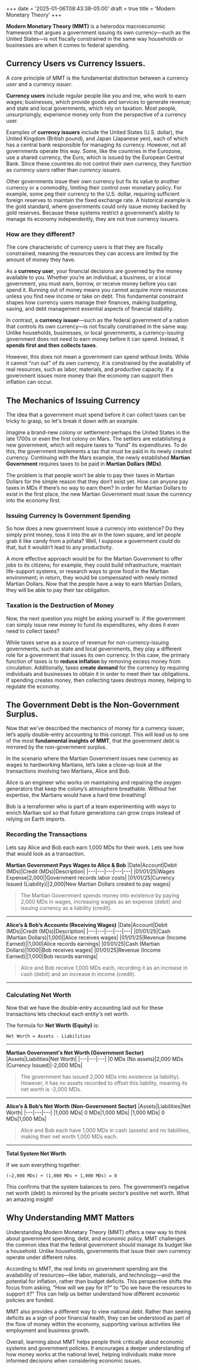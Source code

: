 +++
date = '2025-01-06T08:43:38-05:00'
draft = true
title = 'Modern Monetary Theory'
+++

**Modern Monetary Theory (MMT)** is a heterodox macroeconomic framework that argues a government issuing its own currency—such as the United States—is not fiscally constrained in the same way households or businesses are when it comes to federal spending.

## Currency Users vs Currency Issuers.
A core principle of MMT is the fundamental distinction between a currency _user_ and a currency _issuer_.

**Currency users** include regular people like you and me, who work to earn wages; businesses, which provide goods and services to generate revenue; and state and local governments, which rely on taxation. Most people, unsurprisingly, experience money only from the perspective of a currency user.

Examples of **currency issuers** include the United States (U.S. dollar), the United Kingdom (British pound), and Japan (Japanese yen), each of which has a central bank responsible for managing its currency. However, not all governments operate this way. Some, like the countries in the Eurozone, use a shared currency, the Euro, which is issued by the European Central Bank. Since these countries do not control their own currency, they function as _currency users_ rather than _currency issuers_.

Other governments issue their own currency but fix its value to another currency or a commodity, limiting their control over monetary policy. For example, some peg their currency to the U.S. dollar, requiring sufficient foreign reserves to maintain the fixed exchange rate. A historical example is the gold standard, where governments could only issue money backed by gold reserves. Because these systems restrict a government’s ability to manage its economy independently, they are not true currency issuers.

### How are they different?
The core characteristic of currency users is that they are fiscally constrained, meaning the resources they can access are limited by the amount of money they have.

As a **currency user**, your financial decisions are governed by the money available to you. Whether you’re an individual, a business, or a local government, you must earn, borrow, or receive money before you can spend it. Running out of money means you cannot acquire more resources unless you find new income or take on debt. This fundamental constraint shapes how currency users manage their finances, making budgeting, saving, and debt management essential aspects of financial stability.

In contrast, a **currency issuer**—such as the federal government of a nation that controls its own currency—is not fiscally constrained in the same way. Unlike households, businesses, or local governments, a currency-issuing government does not need to earn money before it can spend. Instead, it **spends first and then collects taxes**.

However, this does not mean a government can spend without limits. While it cannot "run out" of its own currency, it is constrained by the availability of real resources, such as labor, materials, and productive capacity. If a government issues more money than the economy can support then inflation can occur.

## The Mechanics of Issuing Currency
The idea that a government must spend before it can collect taxes can be tricky to grasp, so let's break it down with an example.

Imagine a brand-new colony or settlement-perhaps the United States in the late 1700s or even the first colony on Mars. The settlers are establishing a new government, which will require taxes to “fund” its expenditures. To do this, the government implements a tax that must be paid in its newly created currency. Continuing with the Mars example, the newly established **Martian Government** requires taxes to be paid in **Martian Dollars (MDs)**.

The problem is that people won’t be able to pay their taxes in Martian Dollars for the simple reason that they don’t exist yet. How can anyone pay taxes in MDs if there’s no way to earn them? In order for Martian Dollars to exist in the first place, the new Martian Government must issue the currency into the economy first.

### Issuing Currency Is Government Spending
So how does a new government issue a currency into existence? Do they simply print money, toss it into the air in the town square, and let people grab it like candy from a piñata? Well, I suppose a government _could_ do that, but it wouldn’t lead to any productivity.

A more effective approach would be for the Martian Government to offer jobs to its citizens; for example, they could build infrastructure, maintain life-support systems, or research ways to grow food in the Martian environment; in return, they would be compensated with newly minted Martian Dollars. Now that the people have a way to earn Martian Dollars, they will be able to pay their tax obligation.

### Taxation is the Destruction of Money
Now, the next question you might be asking yourself is: if the government can simply issue new money to fund its expenditures, why does it even need to collect taxes?

While taxes serve as a source of revenue for non-currency-issuing governments, such as state and local governments, they play a different role for a government that issues its own currency. In this case, the primary function of taxes is to **reduce inflation** by removing excess money from circulation. Additionally, taxes **create demand** for the currency by requiring individuals and businesses to obtain it in order to meet their tax obligations. If spending creates money, then collecting taxes destroys money, helping to regulate the economy.

## The Government Debt is the Non-Government Surplus.
Now that we've described the mechanics of money for a currency issuer, let’s apply double-entry accounting to this concept. This will lead us to one of the most **fundamental insights of MMT**, that the government debt is mirrored by the non-government surplus.

In the scenario where the Martian Government issues new currency as wages to hardworking Martians, let’s take a close-up look at the transactions involving two Martians, Alice and Bob.

Alice is an engineer who works on maintaining and repairing the oxygen generators that keep the colony’s atmosphere breathable. Without her expertise, the Martians would have a hard time breathing!

Bob is a terraformer who is part of a team experimenting with ways to enrich Martian soil so that future generations can grow crops instead of relying on Earth imports.

### Recording the Transactions

Lets say Alice and Bob each earn 1,000 MDs for their work. Lets see how that would look as a transaction.

**Martian Government Pays Wages to Alice & Bob**
|Date|Account|Debit (MDs)|Credit (MDs)|Description|
|---|---|---|---|---|
|01/01/25|Wages Expense|2,000||Government records labor costs|
|01/01/25|Currency Issued (Liability)||2,000|New Martian Dollars created to pay wages|

> The Martian Government spends money into existence by paying 2,000 MDs in wages, increasing wages as an expense (debit) and issuing currency as a liability (credit).
___

**Alice’s & Bob’s Accounts (Receiving Wages)**
|Date|Account|Debit (MDs)|Credit (MDs)|Description|
|---|---|---|---|---|
|01/01/25|Cash (Martian Dollars)|1,000||Alice receives wages|
|01/01/25|Revenue (Income Earned)||1,000|Alice records earnings|
|01/01/25|Cash (Martian Dollars)|1000||Bob receives wages|
|01/01/25|Revenue (Income Earned)||1,000|Bob records earnings|

> Alice and Bob receive 1,000 MDs each, recording it as an increase in cash (debit) and an increase in income (credit).
___

### Calculating Net Worth

Now that we have the double-entry accounting laid out for these transactions lets checkout each entity's net worth.

The formula for **Net Worth (Equity)** is:

```
Net Worth = Assets - Liabilities
```
___

**Martian Government's Net Worth (Government Sector)**
|Assets|Liabilities|Net Worth|
|---|---|---|
|0 MDs (No assets)|2,000 MDs (Currency Issued)|-2,000 MDs|

> The government has issued 2,000 MDs into existence (a liability). However, it has no assets recorded to offset this liability, meaning its net worth is -2,000 MDs.
___

**Alice’s & Bob’s Net Worth (Non-Government Sector)**
|Assets|Liabilities|Net Worth|
|---|---|---|
|1,000 MDs| 0 MDs|1,000 MDs|
|1,000 MDs| 0 MDs|1,000 MDs|

> Alice and Bob each have 1,000 MDs in cash (assets) and no liabilities, making their net worth 1,000 MDs each.
___

**Total System Net Worth**

If we sum everything together:
```
(−2,000 MDs) + (1,000 MDs + 1,000 MDs) = 0
```

This confirms that the system balances to zero. The government’s negative net worth (debt) is mirrored by the private sector’s positive net worth. What an amazing insight!


## Why Understanding MMT Matters
Understanding Modern Monetary Theory (MMT) offers a new way to think about government spending, debt, and economic policy. MMT challenges the common idea that the federal government should manage its budget like a household. Unlike households, governments that issue their own currency operate under different rules.

According to MMT, the real limits on government spending are the availability of resources—like labor, materials, and technology—and the potential for inflation, rather than budget deficits. This perspective shifts the focus from asking, “How will we pay for it?” to “Do we have the resources to support it?” This can help us better understand how different economic policies are funded.

MMT also provides a different way to view national debt. Rather than seeing deficits as a sign of poor financial health, they can be understood as part of the flow of money within the economy, supporting various activities like employment and business growth.

Overall, learning about MMT helps people think critically about economic systems and government policies. It encourages a deeper understanding of how money works at the national level, helping individuals make more informed decisions when considering economic issues.
